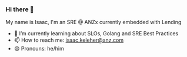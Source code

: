 ### Hi there 👋

My name is Isaac, I'm an SRE @ ANZx currently embedded with Lending

- 🌱 I’m currently learning about SLOs, Golang and SRE Best Practices
- 📫 How to reach me: isaac.keleher@anz.com
- 😄 Pronouns: he/him

<!--
**ijkeleher-anz/ijkeleher-anz** is a ✨ _special_ ✨ repository because its `README.md` (this file) appears on your GitHub profile.

Here are some ideas to get you started:

- 🔭 I’m currently working on ...
- 🌱 I’m currently learning ...
- 👯 I’m looking to collaborate on ...
- 🤔 I’m looking for help with ...
- 💬 Ask me about ...
- 📫 How to reach me: ...
- 😄 Pronouns: ...
- ⚡ Fun fact: ...
-->
